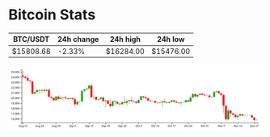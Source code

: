 # Bitcoin Stats

BTC/USDT|24h change|24h high|24h low|
|---|---|---|---|
|$15808.68|-2.33%|$16284.00|$15476.00|

<img src="./chart.svg">
